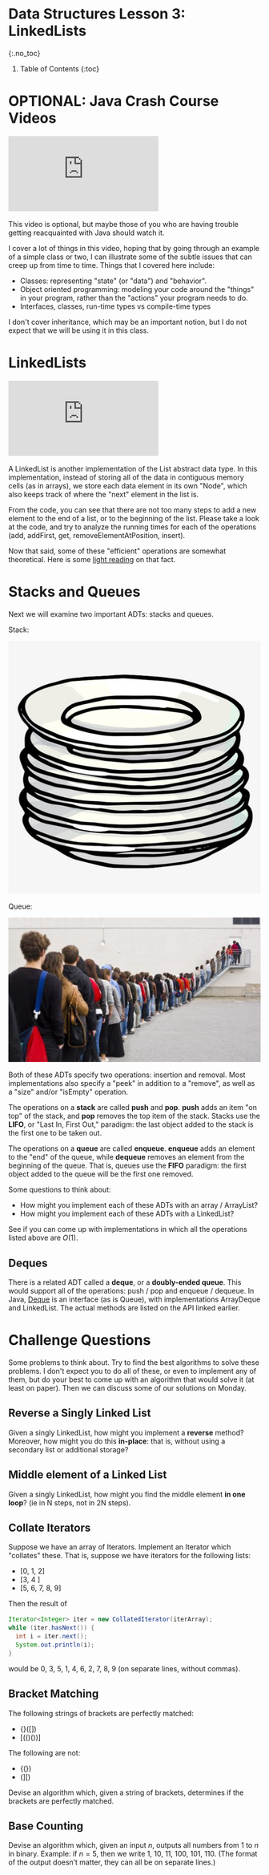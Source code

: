 # Data Structures Lesson 3: LinkedLists
{:.no_toc}

1. Table of Contents
{:toc}

# OPTIONAL: Java Crash Course Videos

<div class="youtube-container">
<iframe src="https://www.youtube.com/embed/3cptnJBqYx8" frameborder="0" allow="accelerometer; autoplay; clipboard-write; encrypted-media; gyroscope; picture-in-picture" allowfullscreen></iframe>
</div>

This video is optional, but maybe those of you who are having trouble getting reacquainted with Java should watch it.

I cover a lot of things in this video, hoping that by going through an example of a simple class or two, I can illustrate some of the subtle issues that can creep up from time to time. Things that I covered here include:

* Classes: representing "state" (or "data") and "behavior".
* Object oriented programming: modeling your code around the "things" in your program, rather than the "actions" your program needs to do.
* Interfaces, classes, run-time types vs compile-time types

I don't cover inheritance, which may be an important notion, but I do not expect that we will be using it in this class.

# LinkedLists

<div class="youtube-container">
<iframe src="https://www.youtube.com/embed/cwQ3A2mS6PY" frameborder="0" allow="accelerometer; autoplay; clipboard-write; encrypted-media; gyroscope; picture-in-picture" allowfullscreen></iframe>
</div>

A LinkedList is another implementation of the List abstract data type. In this implementation, instead of storing all of the data in contiguous memory cells (as in arrays), we store each data element in its own "Node", which also keeps track of where the "next" element in the list is.

From the code, you can see that there are not too many steps to add a new element to the end of a list, or to the beginning of the list. Please take a look at the code, and try to analyze the running times for each of the operations (add, addFirst, get, removeElementAtPosition, insert).

Now that said, some of these "efficient" operations are somewhat theoretical. Here is some [light reading](https://dzone.com/articles/performance-of-array-vs-linked-list-on-modern-comp) on that fact.

# Stacks and Queues

Next we will examine two important ADTs: stacks and queues.

Stack:

<img class="noreverse" alt="Stack of plates" src="stack.jpg" title="Stack of plates" />

Queue:

<img class="noreverse" alt="Queue of people" src="queue.jpeg" title="Queue of people" />

Both of these ADTs specify two operations: insertion and removal. Most implementations also specify a "peek" in addition to a "remove", as well as a "size" and/or "isEmpty" operation.

The operations on a **stack** are called **push** and **pop**. **push** adds an item "on top" of the stack, and **pop** removes the top item of the stack. Stacks use the **LIFO**, or "Last In, First Out," paradigm: the last object added to the stack is the first one to be taken out.

The operations on a **queue** are called **enqueue**. **enqueue** adds an element to the "end" of the queue, while **dequeue** removes an element from the beginning of the queue. That is, queues use the **FIFO** paradigm: the first object added to the queue will be the first one removed.

Some questions to think about:

* How might you implement each of these ADTs with an array / ArrayList?
* How might you implement each of these ADTs with a LinkedList?

See if you can come up with implementations in which all the operations listed above are $O(1)$.

## Deques

There is a related ADT called a **deque**, or a **doubly-ended queue**. This would support all of the operations: push / pop and enqueue / dequeue. In Java, [Deque](https://docs.oracle.com/en/java/javase/15/docs/api/java.base/java/util/Deque.html) is an interface (as is Queue), with implementations ArrayDeque and LinkedList. The actual methods are listed on the API linked earlier.

# Challenge Questions

Some problems to think about. Try to find the best algorithms to solve these problems. I don't expect you to do all of these, or even to implement any of them, but do your best to come up with an algorithm that would solve it (at least on paper). Then we can discuss some of our solutions on Monday.

## Reverse a Singly Linked List

Given a singly LinkedList, how might you implement a **reverse** method? Moreover, how might you do this **in-place**: that is, without using a secondary list or additional storage?

## Middle element of a Linked List

Given a singly LinkedList, how might you find the middle element **in one loop**? (ie in N steps, not in 2N steps).

## Collate Iterators

Suppose we have an array of Iterators. Implement an Iterator which "collates" these. That is, suppose we have iterators for the following lists:

* [0, 1, 2]
* [3, 4 ]
* [5, 6, 7, 8, 9]

Then the result of

```java
Iterator<Integer> iter = new CollatedIterator(iterArray);
while (iter.hasNext()) {
  int i = iter.next();
  System.out.println(i);
}
```

would be 0, 3, 5, 1, 4, 6, 2, 7, 8, 9 (on separate lines, without commas).

## Bracket Matching

The following strings of brackets are perfectly matched:

* {}([])
* [(()())]

The following are not:

* {(})
* (][)

Devise an algorithm which, given a string of brackets, determines if the brackets are perfectly matched.

## Base Counting

Devise an algorithm which, given an input $n$, outputs all numbers from 1 to $n$ in binary. Example: if $n = 5$, then we write 1, 10, 11, 100, 101, 110. (The format of the output doesn’t matter, they can all be on separate lines.)
